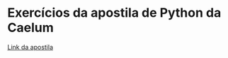 # Exercícios da apostila de Python da Caelum

[Link da apostila](https://www.caelum.com.br/apostila/apostila-python-orientacao-a-objetos.pdf)